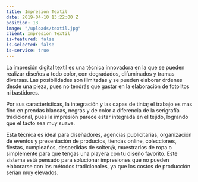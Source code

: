 ```yaml
---
title: Impresion Textil
date: 2019-04-10 13:22:00 Z
position: 13
image: "/uploads/textil.jpg"
client: Impresion Textil
is-featured: false
is-selected: false
is-service: true
---
```


La impresión digital textil es una técnica innovadora en la que se pueden realizar diseños a todo color,  con degradados, difuminados y tramas diversas. Las posibilidades son ilimitadas y se pueden elaborar órdenes desde una pieza, pues no tendrás que gastar en la elaboración de fotolitos ni bastidores.

Por sus características, la integración y las capas de tinta; el trabajo es mas fino en prendas blancas, negras y de color a diferencia de la serigrafía tradicional, pues la impresión parece estar integrada en el tejido, logrando que el tacto sea muy suave.

Esta técnica es ideal para diseñadores, agencias publicitarias, organización de eventos y presentación de productos, tiendas online, colecciones, fiestas, cumpleaños, despedidas de solter@, muestrarios de ropa o simplemente para que tengas una playera con tu diseño favorito. Este sistema está pensado para solucionar impresiones que no pueden elaborarse con los métodos tradicionales, ya que los costos de producción serían muy elevados.
